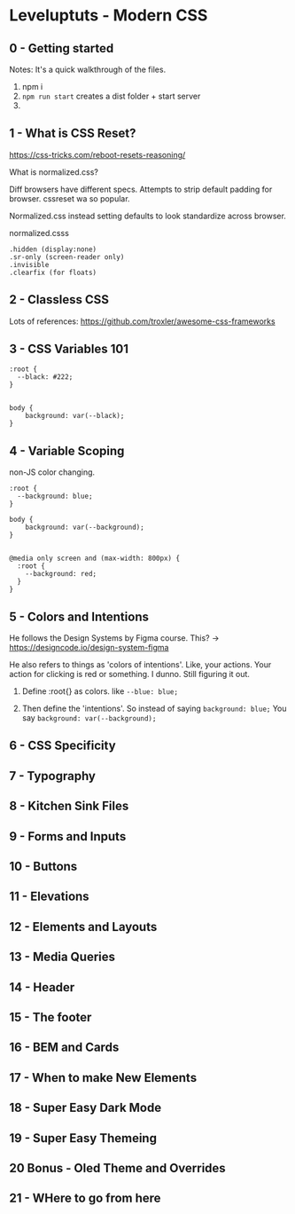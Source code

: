 # Leveluptuts - Modern CSS

## 0  - Getting started

Notes: It's a quick walkthrough of the files.

1) npm i
2) `npm run start` creates a dist folder + start server
3)


## 1 - What is CSS Reset?
https://css-tricks.com/reboot-resets-reasoning/

What is normalized.css?

Diff browsers have different specs.
Attempts to strip default padding for browser.
cssreset wa so popular.

Normalized.css instead setting defaults to look standardize across browser.

normalized.csss
```
.hidden (display:none)
.sr-only (screen-reader only)
.invisible
.clearfix (for floats)
```

## 2 - Classless CSS
Lots of references: https://github.com/troxler/awesome-css-frameworks

## 3 - CSS Variables 101
```
:root {
  --black: #222;
}


body {
    background: var(--black);
}

```

## 4 - Variable Scoping

non-JS color changing.
```
:root {
  --background: blue;
}

body {
    background: var(--background);
}


@media only screen and (max-width: 800px) {
  :root {
    --background: red;
  }
}
```

## 5 - Colors and Intentions

He follows the Design Systems by Figma course.
This? -> https://designcode.io/design-system-figma

He also refers to things as 'colors of intentions'.
Like, your actions. Your action for clicking is red or something. I dunno. Still figuring it out.

1) Define :root{} as colors.
like `--blue: blue;`

2) Then define the 'intentions'.
So instead of saying `background: blue;`
You say `background: var(--background);`

## 6 - CSS Specificity

## 7 - Typography

## 8 - Kitchen Sink Files

## 9 - Forms and Inputs

## 10 - Buttons

## 11 - Elevations

## 12 - Elements and Layouts

## 13 - Media Queries

## 14 - Header

## 15 - The footer

## 16 - BEM and Cards

## 17 - When to make New Elements

## 18 - Super Easy Dark Mode

## 19 - Super Easy Themeing

## 20 Bonus - Oled Theme and Overrides

## 21 - WHere to go from here
